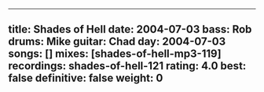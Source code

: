 
---
title: Shades of Hell
date: 2004-07-03
bass:	Rob
drums:	Mike
guitar:	Chad
day: 2004-07-03
songs: []
mixes: [shades-of-hell-mp3-119]
recordings: shades-of-hell-121
rating: 4.0
best: false
definitive: false
weight: 0
---
